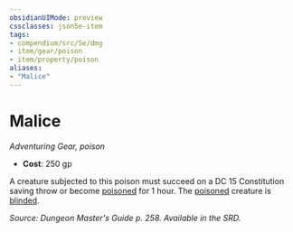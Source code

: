 ```yaml
---
obsidianUIMode: preview
cssclasses: json5e-item
tags:
- compendium/src/5e/dmg
- item/gear/poison
- item/property/poison
aliases: 
- "Malice"
---
```

# Malice
*Adventuring Gear, poison*  

- **Cost**: 250 gp

A creature subjected to this poison must succeed on a DC 15 Constitution saving throw or become [poisoned](conditions.md#poisoned) for 1 hour. The [poisoned](conditions.md#poisoned) creature is [blinded](conditions.md#blinded).

*Source: Dungeon Master's Guide p. 258. Available in the SRD.*